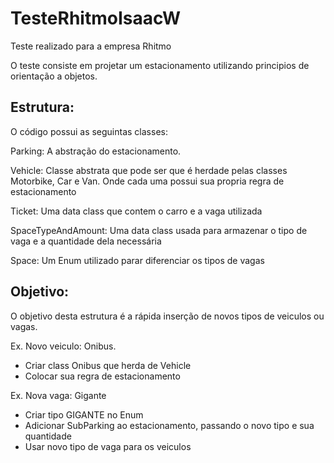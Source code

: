# TesteRhitmoIsaacW
Teste realizado para a empresa Rhitmo

O teste consiste em projetar um estacionamento utilizando principios de orientação a objetos.

## Estrutura:

O código possui as seguintas classes:

Parking: A abstração do estacionamento.

Vehicle: Classe abstrata que pode ser que é herdade pelas classes Motorbike, Car e Van.
Onde cada uma possui sua propria regra de estacionamento

Ticket: Uma data class que contem o carro e a vaga utilizada

SpaceTypeAndAmount: Uma data class usada para armazenar o tipo de vaga e a quantidade dela necessária

Space: Um Enum utilizado parar diferenciar os tipos de vagas

## Objetivo:
O objetivo desta estrutura é a rápida inserção de novos tipos de veiculos ou vagas.

Ex. Novo veiculo: Onibus.
- Criar class Onibus que herda de Vehicle
- Colocar sua regra de estacionamento

Ex. Nova vaga: Gigante
- Criar tipo GIGANTE no Enum
- Adicionar SubParking ao estacionamento, passando o novo tipo e sua quantidade
- Usar novo tipo de vaga para os veiculos
